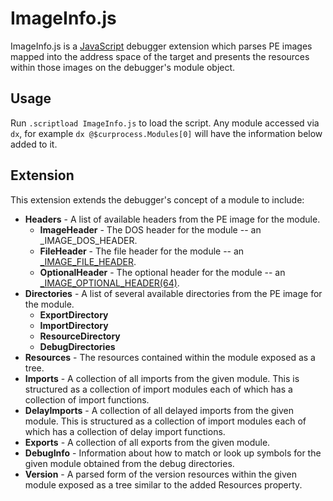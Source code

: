 # ImageInfo.js

ImageInfo.js is a [JavaScript](https://docs.microsoft.com/windows-hardware/drivers/debugger/javascript-debugger-scripting) debugger extension which parses PE images mapped into the address space of the target and presents the resources within those images on the debugger's module object.

## Usage
Run `.scriptload ImageInfo.js` to load the script. Any module accessed via `dx`, for example `dx @$curprocess.Modules[0]` will have the information below added to it.

## Extension 
This extension extends the debugger's concept of a module to include:
* <b>Headers</b> - A list of available headers from the PE image for the module.
    * <b>ImageHeader</b> - The DOS header for the module -- an _IMAGE_DOS_HEADER.
    * <b>FileHeader</b> - The file header for the module -- an [_IMAGE_FILE_HEADER](https://docs.microsoft.com/windows/desktop/api/winnt/ns-winnt-_image_file_header).
    * <b>OptionalHeader</b> - The optional header for the module -- an [_IMAGE_OPTIONAL_HEADER(64)](https://docs.microsoft.com/windows/desktop/api/winnt/ns-winnt-_image_optional_header64).
* <b>Directories</b> - A list of several available directories from the PE image for the module.
    * <b>ExportDirectory</b>
    * <b>ImportDirectory</b>
    * <b>ResourceDirectory</b>
    * <b>DebugDirectories</b> 
* <b>Resources</b> - The resources contained within the module exposed as a tree.
* <b>Imports</b> - A collection of all imports from the given module.  This is structured as a collection of import modules each of which has a collection of import functions.
* <b>DelayImports</b> - A collection of all delayed imports from the given module. This is structured as a collection of import modules each of which has a collection of delay import functions.
* <b>Exports</b> - A collection of all exports from the given module.
* <b>DebugInfo</b> - Information about how to match or look up symbols for the given module obtained from the debug directories.
* <b>Version</b> - A parsed form of the version resources within the given module exposed as a tree similar to the added Resources property.
